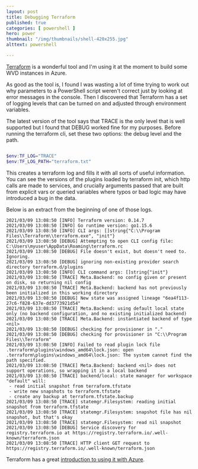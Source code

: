 ```yaml
---
layout: post
title: Debugging Terraform
published: true 
categories: [ powershell ]
hero: power
thumbnail: "/img/thumbnails/shell-420x255.jpg"
alttext: powershell

---
```


<a href="https://www.terraform.io">Terraform</a> is a wonderful tool and I'm using it at the moment to build some WVD instances in Azure. 

As good as the tool is, I found I was wasting a lot of time trying to work out why parameters to a PowerShell script weren't correct just by looking at error messages in the console. Then I discovered 
that Terraform has a set of logging levels that can be turned on and adjusted through environment variables. 

The latest version of the tool says that TRACE is the only level that is well supported but I found that DEBUG worked fine for my purposes. Before running the terraform cli, set these two 
options: the debug level and the path. 

```powershell

$env:TF_LOG="TRACE"
$env:TF_LOG_PATH="terraform.txt"

```

This creates a terraform log and fills it with all sorts of useful information. You can see the versions of the plugins loaded by terraform init, which http calls are made to services, and crucially 
arguments passed that are built from explicit vars or queried variables where typos or bad logic may have introduced a bug in the data. 


Below is an extract from the beginning of one of those logs.

```
2021/03/09 13:08:50 [INFO] Terraform version: 0.14.7  
2021/03/09 13:08:50 [INFO] Go runtime version: go1.15.6
2021/03/09 13:08:50 [INFO] CLI args: []string{"C:\\Program Files\\Terraform\\terraform.exe", "init"}
2021/03/09 13:08:50 [DEBUG] Attempting to open CLI config file: C:\Users\myuser\AppData\Roaming\terraform.rc
2021/03/09 13:08:50 [DEBUG] File doesn't exist, but doesn't need to. Ignoring.
2021/03/09 13:08:50 [DEBUG] ignoring non-existing provider search directory terraform.d/plugins
2021/03/09 13:08:50 [INFO] CLI command args: []string{"init"}
2021/03/09 13:08:50 [TRACE] Meta.Backend: no config given or present on disk, so returning nil config
2021/03/09 13:08:50 [TRACE] Meta.Backend: backend has not previously been initialized in this working directory
2021/03/09 13:08:50 [DEBUG] New state was assigned lineage "6ea4f113-27c6-f828-637e-dd3773921d54"
2021/03/09 13:08:50 [TRACE] Meta.Backend: using default local state only (no backend configuration, and no existing initialized backend)
2021/03/09 13:08:50 [TRACE] Meta.Backend: instantiated backend of type <nil>
2021/03/09 13:08:50 [DEBUG] checking for provisioner in "."
2021/03/09 13:08:50 [DEBUG] checking for provisioner in "C:\\Program Files\\Terraform"
2021/03/09 13:08:50 [INFO] Failed to read plugin lock file .terraform\plugins\windows_amd64\lock.json: open .terraform\plugins\windows_amd64\lock.json: The system cannot find the path specified.
2021/03/09 13:08:50 [TRACE] Meta.Backend: backend <nil> does not support operations, so wrapping it in a local backend
2021/03/09 13:08:50 [TRACE] backend/local: state manager for workspace "default" will:
 - read initial snapshot from terraform.tfstate
 - write new snapshots to terraform.tfstate
 - create any backup at terraform.tfstate.backup
2021/03/09 13:08:50 [TRACE] statemgr.Filesystem: reading initial snapshot from terraform.tfstate
2021/03/09 13:08:50 [TRACE] statemgr.Filesystem: snapshot file has nil snapshot, but that's okay
2021/03/09 13:08:50 [TRACE] statemgr.Filesystem: read nil snapshot
2021/03/09 13:08:50 [DEBUG] Service discovery for registry.terraform.io at https://registry.terraform.io/.well-known/terraform.json
2021/03/09 13:08:50 [TRACE] HTTP client GET request to https://registry.terraform.io/.well-known/terraform.json
```

Terraform has a great <a href="https://learn.hashicorp.com/collections/terraform/azure-get-started">introduction to using it with Azure</a>.

